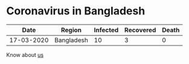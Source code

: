 # Coronavirus in Bangladesh

| Date|Region|Infected|Recovered|Death
|---|---|---|---|---|
|17-03-2020|Bangladesh|10|3|0|

Know about [us](https://iit-nstu.github.io/corona-virus-bd/contact-us.md)
